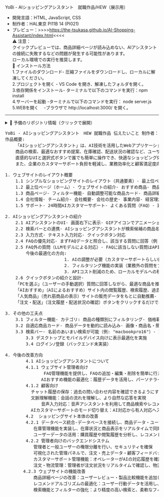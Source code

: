 YoBi - AIショッピングアシスタント　就職作品/HEW（展示用）　
- 開発言語：HTML, JavaScript, CSS
- 制作者：HAL東京 PI11B 14 (PI021)
- プレビュー：>>>>https://the-tsukasa.github.io/AI-Shopping-Assistant/index.html<<<<  
⚠️ 注意：  
クイックプレビューでは、商品詳細ページが読み込めない、AIアシスタントの接続に失敗するなどの問題が発生する可能性があります。  
 ローカル環境での実行を推奨します。  
🚀 インストール方法  
1.ファイルのダウンロード- 圧縮ファイルをダウンロードし、ローカルに解凍してください。  
2.プロジェクトを開く   - VS Code を開き、解凍したフォルダを開く。  
3.依存関係をインストール- ターミナルで以下のコマンドを実行：npm install  
4.サーバーを起動         -ターミナルで以下のコマンドを実行： node server.js  
5.WEBを開く　	     -ブラウザで http://localhost:3000/ を開く。  
---
<details>
  <summary>📌 予備のリポジトリ情報（クリックで展開）</summary>

- **予備のリポジトリURL**：  
  [https://github.com/the-tsukasa/AI-Shopping-Assistant-MVC](https://github.com/the-tsukasa/AI-Shopping-Assistant-MVC)  

- **予備のリポジトリプレビュー**：  
  [https://the-tsukasa.github.io/AI-Shopping-Assistant-MVC/public/](https://the-tsukasa.github.io/AI-Shopping-Assistant-MVC/public/)

</details>

<pre>
YoBi - AIショッピングアシスタント　HEW 就職作品 伝えたいこと 制作者：HAL東京 PI11B 14 (PI021)
作品概要:  
	「AIショッピングアシスタント」は、AI技術を活用したWebアプリケーションです。
	商品の検索、最適なおすすめ提案、在庫確認、配送状況の確認など、ユーザーの質問に24時間365日対応可能です。
	直感的なUIと選択式ボタンで誰でも簡単に操作でき、快適なショッピング体験を提供します。
	また、企業のカスタマーサポート負担を軽減し、業務効率化と顧客満足度向上にも貢献します。

1. ウェブサイトのレイアウト概要  
	1.1 シンプルなショッピングサイトのレイアウト（共通要素）- 最上位ページ（ホーム）- パンくずリスト- 商品ページ- 会社情報- サポート- ロゴ欄- 検索バー- ログイン／新規登録ボタン- 個人ページ  
	1.2 最上位ページ（ホーム）- ウェブサイトの紹介- おすすめ商品- 商品ニュース（News）- AIショッピングの流れ  
	1.3 商品ページ- フィルター機能- 自動調整可能な商品カード- 商品詳細ページ  
	1.4 会社情報- チーム紹介- 会社概要- 会社の歴史- 事業内容- 経営理念- 所在地マップ（Google MAP）  
	1.5 サポート- 24時間AIカスタマーサポート- よくある質問（FAQ）- 延長保証プラン- お問い合わせ方法

2. AIショッピングアシスタントの紹介 
	2.1 AIアシスタントのUI- 画面右下に表示- GIFアイコンでアニメーション- マウスオーバーで挨拶メッセージを表示- クリックで開閉  
	2.2 検索バーとの連携- AIショッピングアシスタントが検索候補の商品名またはIDを監視- 自動で検索バーに入力  
	2.3 入力方式- テキスト入力対応- クイックボタン対応  
	2.4 FAQの優先対応- まずFAQデータと照合し、該当する質問に回答（例：「おすすめ」「注文」「配送」など）- 満足できない場合は「別のおすすめを見る」ボタンで再提案  
	2.5 FAQ外の質問（LLMモデルによる対応）- FAQに該当しない質問はAPIを介してLLMモデル（DeepSeek/OpenAI）で回答  
		今後の最適化の方向:   
			           1. AIの調整が必要（カスタマーサポートらしい回答、簡潔で迅速なレスポンス、サイト内の商品との関連性向上）  
			           2. フィルタリング機能の実装（業務外の質問をブロックし、API tokenの消費を抑える）  
			           3. APIコスト削減のため、ローカルモデルへの移行    
	2.6 クイックボタンの紹介と設計- 
	「PCを選ぶ」（ユーザーの手動選択）質問に回答しながら、最適な商品を推薦 
	「AIおすすめ」（AIによるおすすめ）サイト内の閲覧履歴、検索履歴、過去の購入履歴を基に商品を推定（現状: 底層ロジック未実装、アルゴリズム開発が必要）
	「人気商品」（売れ筋商品の表示）サイトの販売データをもとに自動推薦- 
	「注文・配送」（注文履歴・配送状況の確認）ボタンをクリックするだけで、注文履歴や配送状況を照会可能

3. その他の工夫点    
	3.1 フィルター機能- カテゴリ: 商品の種類別にフィルタリング- 価格範囲: 価格帯を指定可能- ブランド: ブランド別にフィルタリング- システム: OSやスペックで分類- 価格順: 価格の昇順・降順で並び替え- 複数条件の組み合わせ検索も可能  
	3.2 自適応商品カード- 商品データを動的に読み込み- 画像・商品名・簡単な説明・価格を表示- クリックで詳細ページへ遷移  
	3.3 検索バー- 名前のあいまい検索が可能（例: "macbookpro16"）- ID検索: "id:1,2,..."（最大5つまで指定可能）- サイト内のどのページからでも検索可能- Enterキーで商品ページに遷移
        3.3 デスクトップとモバイルデバイス向けに表示最適化を実施
        3.4 ログイン/登録（バックエンド未実装）

4. 今後の改善方向
        4.1 AIショッピングアシスタントについて  
        4.1.1 ウェブサイト管理者向け  
               FAQ管理機能を提供し、FAQの追加・編集・削除を簡単に行えるようにする; 満足度分析レポートを導入し、AIアシスタントの回答品質を向上させる;   
              AIおすすめ機能の最適化：履歴データを活用し、パーソナライズされた提案を強化; 多言語対応（日本語・英語・中国語など）、海外ユーザー向けに拡張 
        4.1.2 顧客向け
	      チャット履歴の保存：過去の問い合わせ内容を確認できるようにする 
	      文脈理解機能：会話の流れを理解し、より自然な応答を実現 
              音声入力対応：音声アシスタントを利用して商品検索やレコメンドを行う 
	      AIカスタマーサポートのモード切り替え：AI対応から有人対応へスムーズに切り替え    
        4.2  ショッピングサイト本体の改善  
        4.2.1 データベース統合-データベースを接続し、商品データ・ユーザーデータ・注文履歴・チャット履歴を管理  
           在庫管理機能を実装し、在庫状況と商品表示をリアルタイムで同期  
           ユーザーデータの活用：購買履歴や閲覧履歴を分析し、レコメンドの精度を向上  
        4.2.2 管理者向けのバックエンドシステム  
           管理者と一般ユーザーの権限分離を行い、セキュリティを確保  
           可視化された管理パネルで、注文・売上データ・顧客フィードバックを一元管理  
           カスタマーサポート管理機能：オペレーターがAIの対応履歴を確認できる  
           注文・物流管理：管理者が注文状況をリアルタイムで確認し、物流システムと連携  
       4.2.3 ウェブサイトの機能改善  
           商品詳細ページの改善：ユーザーレビュー・製品比較機能を追加し、購買体験を向上  
           レコメンドアルゴリズムの最適化：ユーザー行動データを活用し、より適切な商品を推薦  
           検索機能とフィルターの強化：より精度の高い検索と、柔軟なフィルター条件を実装  
</pre>

        

